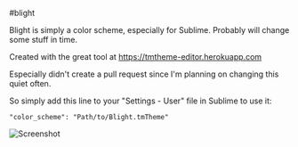 #blight

Blight is simply a color scheme, especially for Sublime. Probably will change some stuff in time.

Created with the great tool at https://tmtheme-editor.herokuapp.com

Especially didn't create a pull request since I'm planning on changing this quiet often.

So simply add this line to your "Settings - User" file in Sublime to use it:

`"color_scheme": "Path/to/Blight.tmTheme"`


![Screenshot](http://i.imgur.com/0m5rBQU.png)
